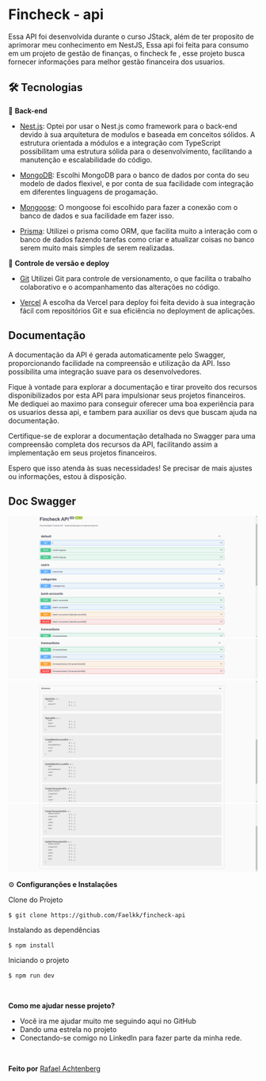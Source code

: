 # Fincheck - api

Essa API foi desenvolvida durante o curso JStack, além de ter proposito de aprimorar meu conhecimento em NestJS, Essa api foi feita para consumo em um projeto de gestão de finanças, o fincheck fe , esse projeto busca fornecer informações para melhor gestão financeira dos usuarios.

## 🛠️ Tecnologias

📁 **Back-end**

- [Nest.js](https://docs.nestjs.com/): Optei por usar o Nest.js como framework para o back-end devido à sua arquitetura de modulos e baseada em conceitos sólidos. A estrutura orientada a módulos e a integração com TypeScript possibilitam uma estrutura sólida para o desenvolvimento, facilitando a manutenção e escalabilidade do código.

- [MongoDB](https://www.mongodb.com/pt-br): Escolhi MongoDB para o banco de dados por conta do seu modelo de dados flexivel, e por conta de sua facilidade com integração em diferentes linguagens de progamação.

- [Mongoose](https://mongoosejs.com/): O mongoose foi escolhido para fazer a conexão com o banco de dados e sua facilidade em fazer isso.

- [Prisma](https://www.prisma.io/): Utilizei o prisma como ORM, que facilita muito a interação com o banco de dados fazendo tarefas como criar e atualizar coisas no banco serem muito mais simples de serem realizadas.

🔋 **Controle de versão e deploy**

- [Git](https://git-scm.com) Utilizei Git para controle de versionamento, o que facilita o trabalho colaborativo e o acompanhamento das alterações no código.

- [Vercel](https://vercel.com/) A escolha da Vercel para deploy foi feita devido à sua integração fácil com repositórios Git e sua eficiência no deployment de aplicações.

## Documentação

A documentação da API é gerada automaticamente pelo Swagger, proporcionando facilidade na compreensão e utilização da API. Isso possibilita uma integração suave para os desenvolvedores.

Fique à vontade para explorar a documentação e tirar proveito dos recursos disponibilizados por esta API para impulsionar seus projetos financeiros. Me dediquei ao maximo para conseguir oferecer uma boa experiência para os usuarios dessa api, e tambem para auxiliar os devs que buscam ajuda na documentação.

Certifique-se de explorar a documentação detalhada no Swagger para uma compreensão completa dos recursos da API, facilitando assim a implementação em seus projetos financeiros.

Espero que isso atenda às suas necessidades! Se precisar de mais ajustes ou informações, estou à disposição.

## Doc Swagger

<img src="public/doc-swagger.png">
<img src="public/doc-swagger2.png">
<img src="public/swagger-schema.png">
<img src="public/swagger-schema2.png">

⚙️ **Configuranções e Instalações**

Clone do Projeto

    $ git clone https://github.com/Faelkk/fincheck-api

Instalando as dependências

    $ npm install

Iniciando o projeto

    $ npm run dev

<br>

**Como me ajudar nesse projeto?**

- Você ira me ajudar muito me seguindo aqui no GitHub
- Dando uma estrela no projeto
- Conectando-se comigo no LinkedIn para fazer parte da minha rede.

<br>

**Feito por**
[Rafael Achtenberg](linkedin.com/in/rafael-achtenberg-7a4b12284/)
